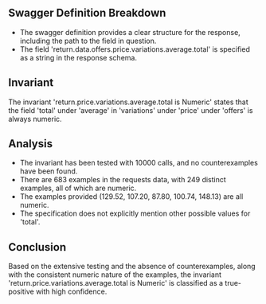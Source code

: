 ## Swagger Definition Breakdown
- The swagger definition provides a clear structure for the response, including the path to the field in question.
- The field 'return.data.offers.price.variations.average.total' is specified as a string in the response schema.

## Invariant
The invariant 'return.price.variations.average.total is Numeric' states that the field 'total' under 'average' in 'variations' under 'price' under 'offers' is always numeric.

## Analysis
- The invariant has been tested with 10000 calls, and no counterexamples have been found.
- There are 683 examples in the requests data, with 249 distinct examples, all of which are numeric.
- The examples provided (129.52, 107.20, 87.80, 100.74, 148.13) are all numeric.
- The specification does not explicitly mention other possible values for 'total'.

## Conclusion
Based on the extensive testing and the absence of counterexamples, along with the consistent numeric nature of the examples, the invariant 'return.price.variations.average.total is Numeric' is classified as a true-positive with high confidence.
